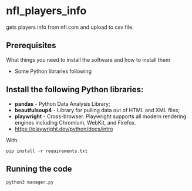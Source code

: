 # nfl_players_info
gets players info from nfl.com and upload to csv file.

## Prerequisites
What things you need to install the software and how to install them


* Some Python libraries following

## Install the following Python libraries:

* **pandas** - Python Data Analysis Library;
* **beautfulsoup4** - Library for pulling data out of HTML and XML files;
* **playwright** - Cross-browser. Playwright supports all modern rendering engines including Chromium, WebKit, and Firefox.
*   https://playwright.dev/python/docs/intro

With:
```
pip install -r requirements.txt
```

## Running the code

```
python3 manager.py
```
